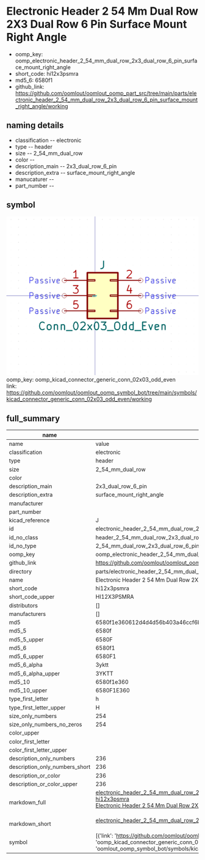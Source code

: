 # Electronic Header 2 54 Mm Dual Row 2X3 Dual Row 6 Pin Surface Mount Right Angle

  
* oomp_key: oomp_electronic_header_2_54_mm_dual_row_2x3_dual_row_6_pin_surface_mount_right_angle 
* short_code: hi12x3psmra
* md5_6: 6580f1  
* github_link: https://github.com/oomlout/oomlout_oomp_part_src/tree/main/parts/electronic_header_2_54_mm_dual_row_2x3_dual_row_6_pin_surface_mount_right_angle/working  
## naming details
* classification -- electronic
* type -- header
* size -- 2_54_mm_dual_row
* color -- 
* description_main -- 2x3_dual_row_6_pin
* description_extra -- surface_mount_right_angle
* manucaturer -- 
* part_number -- 



## symbol

![](symbol/0/working/working_600.png)  
oomp_key: oomp_kicad_connector_generic_conn_02x03_odd_even  
link: https://github.com/oomlout/oomlout_oomp_symbol_bot/tree/main/symbols/kicad_connector_generic_conn_02x03_odd_even/working  


## full_summary
| name | value | 
| --- | --- | 
| name | value | 
| classification | electronic | 
| type | header | 
| size | 2_54_mm_dual_row | 
| color |  | 
| description_main | 2x3_dual_row_6_pin | 
| description_extra | surface_mount_right_angle | 
| manufacturer |  | 
| part_number |  | 
| kicad_reference | J | 
| id | electronic_header_2_54_mm_dual_row_2x3_dual_row_6_pin_surface_mount_right_angle | 
| id_no_class | header_2_54_mm_dual_row_2x3_dual_row_6_pin_surface_mount_right_angle | 
| id_no_type | 2_54_mm_dual_row_2x3_dual_row_6_pin_surface_mount_right_angle | 
| oomp_key | oomp_electronic_header_2_54_mm_dual_row_2x3_dual_row_6_pin_surface_mount_right_angle | 
| github_link | https://github.com/oomlout/oomlout_oomp_part_src/tree/main/parts/electronic_header_2_54_mm_dual_row_2x3_dual_row_6_pin_surface_mount_right_angle/working | 
| directory | parts/electronic_header_2_54_mm_dual_row_2x3_dual_row_6_pin_surface_mount_right_angle | 
| name | Electronic Header 2 54 Mm Dual Row 2X3 Dual Row 6 Pin Surface Mount Right Angle | 
| short_code | hi12x3psmra | 
| short_code_upper | HI12X3PSMRA | 
| distributors | [] | 
| manufacturers | [] | 
| md5 | 6580f1e360612d4d4d56b403a46ccf6b | 
| md5_5 | 6580f | 
| md5_5_upper | 6580F | 
| md5_6 | 6580f1 | 
| md5_6_upper | 6580F1 | 
| md5_6_alpha | 3yktt | 
| md5_6_alpha_upper | 3YKTT | 
| md5_10 | 6580f1e360 | 
| md5_10_upper | 6580F1E360 | 
| type_first_letter | h | 
| type_first_letter_upper | H | 
| size_only_numbers | 254 | 
| size_only_numbers_no_zeros | 254 | 
| color_upper |  | 
| color_first_letter |  | 
| color_first_letter_upper |  | 
| description_only_numbers | 236 | 
| description_only_numbers_short | 236 | 
| description_or_color | 236 | 
| description_or_color_upper | 236 | 
| markdown_full | [electronic_header_2_54_mm_dual_row_2x3_dual_row_6_pin_surface_mount_right_angle](https://github.com/oomlout/oomlout_oomp_part_src/tree/main/parts/electronic_header_2_54_mm_dual_row_2x3_dual_row_6_pin_surface_mount_right_angle/working)<br>[hi12x3psmra](https://github.com/oomlout/oomlout_oomp_part_src/tree/main/parts/electronic_header_2_54_mm_dual_row_2x3_dual_row_6_pin_surface_mount_right_angle/working)<br>[Electronic Header 2 54 Mm Dual Row 2X3 Dual Row 6 Pin Surface Mount Right Angle](https://github.com/oomlout/oomlout_oomp_part_src/tree/main/parts/electronic_header_2_54_mm_dual_row_2x3_dual_row_6_pin_surface_mount_right_angle/working)<br><br> | 
| markdown_short | [electronic_header_2_54_mm_dual_row_2x3_dual_row_6_pin_surface_mount_right_angle](https://github.com/oomlout/oomlout_oomp_part_src/tree/main/parts/electronic_header_2_54_mm_dual_row_2x3_dual_row_6_pin_surface_mount_right_angle/working)<br><br> | 
| symbol | [{'link': 'https://github.com/oomlout/oomlout_oomp_symbol_bot/tree/main/symbols/kicad_connector_generic_conn_02x03_odd_even', 'oomp_key': 'oomp_kicad_connector_generic_conn_02x03_odd_even', 'directory': 'oomlout_oomp_symbol_bot/symbols/kicad_connector_generic_conn_02x03_odd_even//working/working.kicad_sym'}] | 
